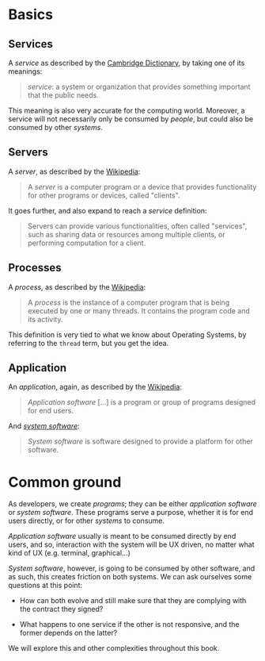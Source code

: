# Basics

## Services

A *service* as described by the [Cambridge
Dictionary](https://dictionary.cambridge.org/dictionary/english/service),
by taking one of its meanings:

> *service*: a system or organization that provides something
> important that the public needs.

This meaning is also very accurate for the computing world. Moreover, a
service will not necessarily only be consumed by *people*, but could
also be consumed by other *systems*.

## Servers

A *server*, as described by the [Wikipedia](https://en.wikipedia.org/wiki/Server_(computing)):

> A *server* is a computer program or a device that provides
> functionality for other programs or devices, called "clients".

It goes further, and also expand to reach a *service* definition:

> Servers can provide various functionalities, often called "services", such
> as sharing data or resources among multiple clients, or performing
> computation for a client.

## Processes

A *process*, as described by the [Wikipedia](https://en.wikipedia.org/wiki/Process_(computing)):

> A *process* is the instance of a computer program that is being
> executed by one or many threads. It contains the program code and
> its activity.

This definition is very tied to what we know about Operating Systems,
by referring to the `thread` term, but you get the idea.

## Application

An *application*, again, as described by the [Wikipedia](https://en.wikipedia.org/wiki/Application_software):

> *Application software* [...] is a program or group of programs
> designed for end users.

And [*system software*](https://en.wikipedia.org/wiki/System_software):

> *System software* is software designed to provide a platform for
> other software.

# Common ground

As developers, we create *programs*; they can be either *application
software* or *system software*. These programs serve a purpose,
whether it is for end users directly, or for other *systems* to consume.

*Application software* usually is meant to be consumed directly
by end users, and so, interaction with the system will be UX driven,
no matter what kind of UX (e.g. terminal, graphical...)

*System software*, however, is going to be consumed by other software,
and as such, this creates friction on both systems. We can ask ourselves
some questions at this point:

* How can both evolve and still make sure that they are complying with the
  contract they signed?

* What happens to one service if the other is not responsive, and the
  former depends on the latter?

We will explore this and other complexities throughout this book.
